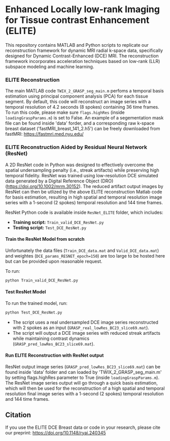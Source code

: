 # Enhanced Locally low-rank Imaging for Tissue contrast Enhancement (ELITE)

This repository contains MATLAB and Python scripts to replicate our reconstruction framework for dynamic MRI radial k-space data, specifically designed for Dynamic Contrast-Enhanced (DCE) MRI. The reconstruction framework incorporates acceleration techniques based on low-rank (LLR) subspace modeling and machine learning. 

### ELITE Reconstruction

The main MATLAB code `TWIX_2_GRASP_seg_main.m` perfoms a temporal basis estimation using principal component analysis (PCA) for each tissue segment. By default, this code will reconstruct an image series with a temporal resolution of 4.2 seconds (8 spokes) containing 36 time frames. To run this code, please make sure `flags.highRes` (inside `loadingGraspParams.m`) is set to False. An example of a segementation mask file can be found inside 'data' forder, and a corresponding raw k-space breast dataset ('fastMRI_breast_141_2.h5') can be freely downloaded from fastMRI: https://fastmri.med.nyu.edu/

### ELITE Reconstruction Aided by Residual Neural Network (ResNet)

A 2D ResNet code in Python was designed to effectively overcome the spatial undersampling penalty (i.e., streak artifacts) while preserving high temporal fidelity. ResNet was trained using low-resolution DCE simulated data generated by a Digital Reference Object (DRO) (https://doi.org/10.1002/mrm.30152). The reduced artifact output images by ResNet can then be utlized by the above ELITE reconstruction Matlab code for basis estimation, resulting in high spatial and temporal resolution image series with a 1-second (2 spokes) temporal resolution and 144 time frames.

ResNet Python code is available inside `ResNet_ELITE` folder, which includes:

- **Training script:** `Train_valid_DCE_ResNet.py`
- **Testing script:** `Test_DCE_ResNet.py`

#### Train the ResNet Model from scratch

Unfortunately the data files (`Train_DCE_data.mat` and `Valid_DCE_data.mat`) and weightes (`DCE_params_RESNET_epoch=150`) are too large to be hosted here but can be provided upon reasonable request.

To run:
```bash
python Train_valid_DCE_ResNet.py
```
#### Test ResNet Model

To run the trained model, run:

```bash
python Test_DCE_ResNet.py
```

- The script uses a real undersampled DCE image series reconstructed with 2 spokes as an input (`GRASP_real_lowRes_BC23_slice69.mat`).
- The script will output a DCE image series with reduced streak artifacts while maintaining contrast dynamics (`GRASP_pred_lowRes_BC23_slice69.mat`).

#### Run ELITE Reconstruction with ResNet output 

ResNet output image series (`GRASP_pred_lowRes_BC23_slice69.mat`) can be found inside 'data' folder and can loaded by 'TWIX_2_GRASP_seg_main.m' by setting flags.highRes parameter to True (inside `loadingGraspParams.m`). The ResNet image series output will go through a quick basis estimation, which will then be used for the reconstruction of a high spatial and temporal resolution final image series with a 1-second (2 spokes) temporal resolution and 144 time frames. 

## Citation

If you use the ELITE DCE Breast data or code in your research, please cite our preprint: https://doi.org/10.1148/ryai.240345
